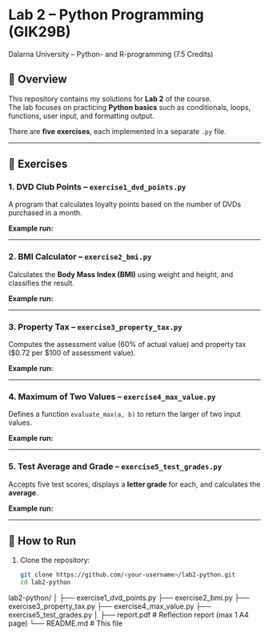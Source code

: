# Lab 2 – Python Programming (GIK29B)  
Dalarna University – Python- and R-programming (7.5 Credits)  

## 📌 Overview  
This repository contains my solutions for **Lab 2** of the course.  
The lab focuses on practicing **Python basics** such as conditionals, loops, functions, user input, and formatting output.  

There are **five exercises**, each implemented in a separate `.py` file.  

---

## 📝 Exercises  

### 1. DVD Club Points – `exercise1_dvd_points.py`  
A program that calculates loyalty points based on the number of DVDs purchased in a month.  

**Example run:**  


---

### 2. BMI Calculator – `exercise2_bmi.py`  
Calculates the **Body Mass Index (BMI)** using weight and height, and classifies the result.  

**Example run:**  



---

### 3. Property Tax – `exercise3_property_tax.py`  
Computes the assessment value (60% of actual value) and property tax ($0.72 per $100 of assessment value).  

**Example run:**  


---

### 4. Maximum of Two Values – `exercise4_max_value.py`  
Defines a function `evaluate_max(a, b)` to return the larger of two input values.  

**Example run:**  


---

### 5. Test Average and Grade – `exercise5_test_grades.py`  
Accepts five test scores, displays a **letter grade** for each, and calculates the **average**.  

**Example run:**  


---

## 🚀 How to Run  

1. Clone the repository:  
   ```bash
   git clone https://github.com/<your-username>/lab2-python.git
   cd lab2-python

lab2-python/
│
├── exercise1_dvd_points.py
├── exercise2_bmi.py
├── exercise3_property_tax.py
├── exercise4_max_value.py
├── exercise5_test_grades.py
│
├── report.pdf   # Reflection report (max 1 A4 page)
└── README.md    # This file
